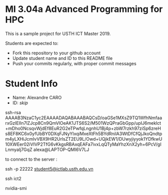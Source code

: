 MI 3.04a Advanced Programming for HPC
=============================================

This is a sample project for USTH ICT Master 2019.

Students are expected to:

* Fork this repository to your github account
* Update student name and ID to this README file
* Push your commits regularly, with proper commit messages

Student Info
=======================

* Name: Alexandre CARO
* ID: *skip*

ssh-rsa AAAAB3NzaC1yc2EAAAADAQABAAABAQCsD/oaGSe1MXsZ9TQ1WfhNmfaarxGzIEIIn7lZJcp8Cn9QmVlOeAK1JTS6S2/M501WzQPraGbGpp/upIJ6meklct+mDho0NcsqvWjdEf8EuR2G2eTPwfqLngnhU1Bj4p+zbW7rzkh97ziSp6zreHs8EF8KC6x0yfUbBY0DXqFJNyYIxqiMxeXtFh5BYdRnilA3WtDfCfQjJkoQndtpm4yLXHiJcmIvVBX9HR2UrlsZT2EU9L/Owd+UQjkEW1/DUwyjiyyok1YDfkwU10XWEer02iVIVP2TfG6vKkgsRBAxqEAFa7ivxLqQTyMaYhzXnX2yh+6PcV/gILnmyalj7GqZ alexa@LAPTOP-QMI6V7LJ

to connect to the server :

ssh -p 22222 student5@ictlab.usth.edu.vn

 ssh ict2

 nvidia-smi

